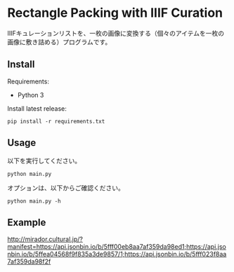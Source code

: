 # Rectangle Packing with IIIF Curation

IIIFキュレーションリストを、一枚の画像に変換する（個々のアイテムを一枚の画像に敷き詰める）プログラムです。

## Install

Requirements:

- Python 3

Install latest release:

```
pip install -r requirements.txt
```

## Usage

以下を実行してください。

```
python main.py
```

オプションは、以下からご確認ください。

```
python main.py -h
```

## Example

http://mirador.cultural.jp/?manifest=https://api.jsonbin.io/b/5fff00eb8aa7af359da98ed1;https://api.jsonbin.io/b/5ffea04568f9f835a3de9857/1;https://api.jsonbin.io/b/5fff023f8aa7af359da98f2f